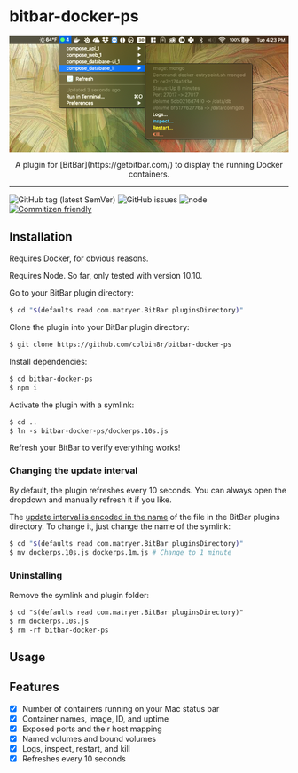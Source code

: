 # bitbar-docker-ps

<img src="/screenshot.png?raw=true" alt="Screenshot of BitBar" align="center" />

<p align="center">
A plugin for [BitBar](https://getbitbar.com/) to display the running Docker containers.
</p>

---

![GitHub tag (latest SemVer)](https://img.shields.io/github/tag/colbin8r/bitbar-docker-ps.svg)
![GitHub issues](https://img.shields.io/github/issues/colbin8r/bitbar-docker-ps.svg)
![node](https://img.shields.io/node/v/bitbar-docker-ps.svg)
[![Commitizen friendly](https://img.shields.io/badge/commitizen-friendly-brightgreen.svg)](http://commitizen.github.io/cz-cli/)



## Installation

Requires Docker, for obvious reasons.

Requires Node. So far, only tested with version 10.10.

Go to your BitBar plugin directory:
```sh
$ cd "$(defaults read com.matryer.BitBar pluginsDirectory)"
```

Clone the plugin into your BitBar plugin directory:
```sh
$ git clone https://github.com/colbin8r/bitbar-docker-ps
```

Install dependencies:
```sh
$ cd bitbar-docker-ps
$ npm i
```

Activate the plugin with a symlink:
```
$ cd ..
$ ln -s bitbar-docker-ps/dockerps.10s.js
```

Refresh your BitBar to verify everything works!

### Changing the update interval

By default, the plugin refreshes every 10 seconds. You can always open the dropdown and manually refresh it if you like.

The [update interval is encoded in the name](https://github.com/matryer/bitbar#configure-the-refresh-time) of the file in the BitBar plugins directory. To change it, just change the name of the symlink:

```sh
$ cd "$(defaults read com.matryer.BitBar pluginsDirectory)"
$ mv dockerps.10s.js dockerps.1m.js # Change to 1 minute
```

### Uninstalling

Remove the symlink and plugin folder:
```
$ cd "$(defaults read com.matryer.BitBar pluginsDirectory)"
$ rm dockerps.10s.js
$ rm -rf bitbar-docker-ps
```

## Usage

## Features

- [X] Number of containers running on your Mac status bar
- [X] Container names, image, ID, and uptime
- [X] Exposed ports and their host mapping
- [X] Named volumes and bound volumes
- [X] Logs, inspect, restart, and kill
- [X] Refreshes every 10 seconds
